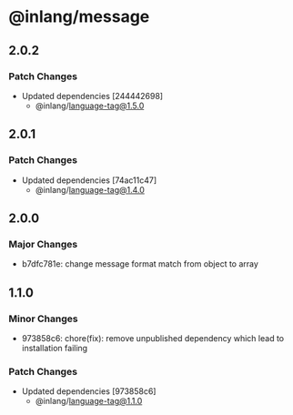 # @inlang/message

## 2.0.2

### Patch Changes

- Updated dependencies [244442698]
  - @inlang/language-tag@1.5.0

## 2.0.1

### Patch Changes

- Updated dependencies [74ac11c47]
  - @inlang/language-tag@1.4.0

## 2.0.0

### Major Changes

- b7dfc781e: change message format match from object to array

## 1.1.0

### Minor Changes

- 973858c6: chore(fix): remove unpublished dependency which lead to installation failing

### Patch Changes

- Updated dependencies [973858c6]
  - @inlang/language-tag@1.1.0
